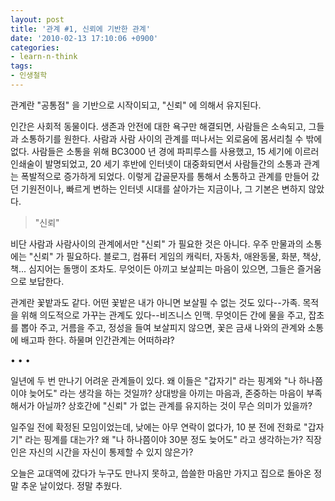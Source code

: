 ```yaml
---
layout: post
title: '관계 #1, 신뢰에 기반한 관계'
date: '2010-02-13 17:10:06 +0900'
categories:
- learn-n-think
tags:
- 인생철학
---
```


관계란 "공통점" 을 기반으로 시작이되고, "신뢰" 에 의해서 유지된다.

인간은 사회적 동물이다. 생존과 안전에 대한 욕구만 해결되면, 사람들은 소속되고, 그들과 소통하기를 원한다. 사람과 사람 사이의 관계를 떠나서는 외로움에 몸서리칠 수 밖에 없다. 사람들은 소통을 위해 BC3000 년 경에 파피루스를 사용했고, 15 세기에 이르러 인쇄술이 발명되었고, 20 세기 후반에 인터넷이 대중화되면서 사람들간의 소통과 관계는 폭발적으로 증가하게 되었다. 이렇게 갑골문자를 통해서 소통하고 관계를 만들어 갔던 기원전이나, 빠르게 변하는 인터넷 시대를 살아가는 지금이나, 그 기본은 변하지 않았다.

> "신뢰"

비단 사람과 사람사이의 관계에서만 "신뢰" 가 필요한 것은 아니다. 우주 만물과의 소통에는 "신뢰" 가 필요하다. 블로그, 컴퓨터 게임의 캐릭터, 자동차, 애완동물, 화분, 책상, 책... 심지어는 돌맹이 조차도. 무엇이든 아끼고 보살피는 마음이 있으면, 그들은 즐거움으로 보답한다.

관계란 꽃밭과도 같다. 어떤 꽃밭은 내가 아니면 보살필 수 없는 것도 있다--가족. 목적을 위해 의도적으로 가꾸는 관계도 있다--비즈니스 인맥. 무엇이든 간에 물을 주고, 잡초를 뽑아 주고, 거름을 주고, 정성을 들여 보살피지 않으면, 꽃은 금새 나와의 관계와 소통에 배고파 한다. 하물며 인간관계는 어떠하랴?

<div class="spacer">• • •</div>

일년에 두 번 만나기 어려운 관계들이 있다. 왜 이들은 "갑자기" 라는 핑계와 "나 하나쯤이야 늦어도" 라는 생각을 하는 것일까? 상대방을 아끼는 마음과, 존중하는 마음이 부족해서가 아닐까? 상호간에 "신뢰" 가 없는 관계를 유지하는 것이 무슨 의미가 있을까?

일주일 전에 확정된 모임이었는데, 낮에는 아무 연락이 없다가, 10 분 전에 전화로 "갑자기" 라는 핑계를 대는가? 왜 "나 하나쯤이야 30분 정도 늦어도" 라고 생각하는가? 직장인은 자신의 시간을 자신이 통제할 수 있지 않은가?

오늘은 교대역에 갔다가 누구도 만나지 못하고, 씁쓸한 마음만 가지고 집으로 돌아온 정말 추운 날이었다. 정말 추웠다.
